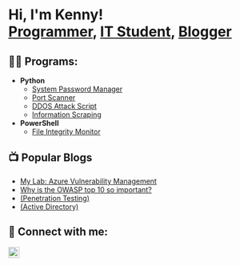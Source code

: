 <h1>Hi, I'm Kenny! <br/><a href="https://github.com/kennethrockson">Programmer</a>, <a href="https://www.linkedin.com/in/kennethrockson/">IT Student</a>, <a href="https://kennethr.squarespace.com">Blogger</a></h1>

<h2>👨‍💻 Programs:</h2>

- <b>Python</b>
  - [System Password Manager](https://github.com/kennethrockson/Password-Manager)
  - [Port Scanner](https://github.com/kennethrockson/Port-Scanner) 
  - [DDOS Attack Script](https://github.com/kennethrockson/DDOS)
  - [Information Scraping](https://github.com/kennethrockson/InfoScraper)
- <b>PowerShell</b>
  - [File Integrity Monitor](https://github.com/kennethrockson/File-Monitor)

<h2>📺 Popular Blogs</h2>

- [My Lab: Azure Vulnerability Management](https://www.kennethrocksonstylist.com/blog/my-lab-azure-vulnerability-management)
- [Why is the OWASP top 10 so important?](https://www.kennethrocksonstylist.com/blog/why-is-the-owasp-so-important)
- [(Penetration Testing)](https://www.kennethrocksonstylist.com/blog/penetrationtest)
- [(Active Directory)](https://www.kennethrocksonstylist.com/blog/active-directory)
<h2> 🤳 Connect with me:</h2>

[<img align="left" alt="KennethRockson | LinkedIn" width="22px" src="https://cdn.jsdelivr.net/npm/simple-icons@v3/icons/linkedin.svg" />][linkedin]

[linkedin]: https://www.linkedin.com/in/kennethrockson

<!--
**joshmadakor1/joshmadakor1** is a ✨ _special_ ✨ repository because its `README.md` (this file) appears on your GitHub profile.

Here are some ideas to get you started:

- 🔭 I’m currently working on ...
- 🌱 I’m currently learning ...
- 👯 I’m looking to collaborate on ...
- 🤔 I’m looking for help with ...
- 💬 Ask me about ...
- 📫 How to reach me: ...
- 😄 Pronouns: ...
- ⚡ Fun fact: ...
-->
